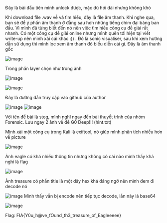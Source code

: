 Đây là bài đầu tiên mình unlock được, mặc dù hơi dài nhưng không khó

Khi download file .wav về và tìm hiểu, đây là file âm thanh. Khi nghe qua, bạn sẽ để ý phần âm thanh ở đằng sau hơn những tiếng chim đại bàng ban đầu.
Vì mình đã từng biết đến nó nên việc tìm hiểu công cụ để giải rất nhanh. Có một công cụ để giải online nhưng mình quên tới hiện tại viết write-up nên mình xài cái khác :))
. Đó là sonic visualiser, sau khi xem hướng dẫn sử dụng thì mình lọc xem âm thanh đó biểu diễn cái gì. Đây là âm thanh gốc

![image](https://github.com/user-attachments/assets/92b4bef4-b7ee-45b6-a9e6-546789fa29b5)

Trong phần layer chọn như trong ảnh

![image](https://github.com/user-attachments/assets/904bb7d4-b30c-4765-884b-246a1c17c989)

![image](https://github.com/user-attachments/assets/b48c26eb-6e00-44fd-b7dc-f9a873d0fc88)

Đây là đường dẫn truy cập vào github của author

![image](https://github.com/user-attachments/assets/4eb4cace-9d40-4de9-9dbb-f504ec3ea398)
![image](https://github.com/user-attachments/assets/f6073853-d4e5-4541-a7e4-c00d2fdf2c58)

Với tên đề bài là steg, mình nghĩ ngay đến bài thuyết trình của nhóm Forensic. Lưu ngay 2 ảnh về để G0 Deep!!! (hint.txt)

Mình xài một công cụ trong Kali là exiftool, nó giúp mình phân tích nhiều hơn về picture

![image](https://github.com/user-attachments/assets/0a5f324e-908f-490c-96a1-350d8b190202)

Ảnh eagle có khá nhiều thông tin nhưng không có cái nào mình thấy khả nghi là flag

![image](https://github.com/user-attachments/assets/e985b5fe-c5e7-4b76-9bcc-2ff6cb4d8140)

Ảnh treasure có phần title là một dãy hex khá đáng ngờ nên mình đem đi decode nó

![image](https://github.com/user-attachments/assets/9e83601f-7431-477a-8a4a-0d84df5ad524)
Mình thấy vẫn bị encode nên tiếp tục decode, lần này là base64

![image](https://github.com/user-attachments/assets/2032c23f-abcc-4166-b765-81e6209e65e7)

Flag: FIA{Y0u_h@ve_fOund_th3_treasure_of_Eagleeeee}
